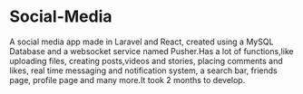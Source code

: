 # Social-Media
A social media app made in Laravel and React, created using a MySQL Database and a websocket service named Pusher.Has a lot of functions,like uploading files, creating posts,videos and stories, placing comments and likes, real time messaging and notification system, a search bar, friends page, profile page and many more.It took 2 months to develop.
